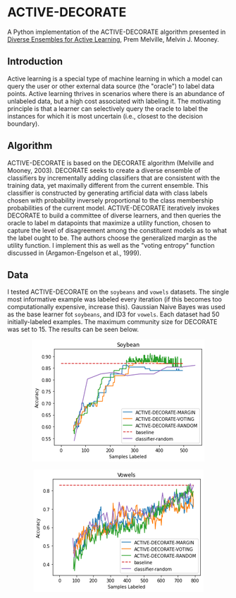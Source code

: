 # ACTIVE-DECORATE
A Python implementation of the ACTIVE-DECORATE algorithm presented in [Diverse Ensembles for Active Learning](https://arxiv.org/abs/1511.06434), Prem Melville, Melvin J. Mooney.

## Introduction
Active learning is a special type of machine learning in which a model can query the user or other external data source (the "oracle") to label data points. Active learning thrives in scenarios where there is an abundance of unlabeled data, but a high cost associated with labeling it. The motivating principle is that a learner can selectively query the oracle to label the instances for which it is most uncertain (i.e., closest to the decision boundary).

## Algorithm
ACTIVE-DECORATE is based on the DECORATE algorithm (Melville and Mooney, 2003). DECORATE seeks to create a diverse ensemble of classifiers by incrementally adding classifiers that are consistent with the training data, yet maximally different from the current ensemble. This classifier is constructed by generating artificial data with class labels chosen with probability inversely proportional to the class membership probabilities of the current model. ACTIVE-DECORATE iteratively invokes DECORATE to build a committee of diverse learners, and then queries the oracle to label m datapoints that maximize a utility function, chosen to capture the level of disagreement among the constituent models as to what the label ought to be. The authors choose the generalized margin as the utility function. I implement this as well as the "voting entropy" function discussed in (Argamon-Engelson et al., 1999).

## Data
I tested ACTIVE-DECORATE on the `soybeans` and `vowels` datasets. The single most informative example was labeled every iteration (if this becomes too computationally expensive, increase this). Gaussian Naive Bayes was used as the base learner fot `soybeans`, and ID3 for `vowels`. Each dataset had 50 initially-labeled examples. The maximum community size for DECORATE was set to 15. The results can be seen below.

<p align="center">
<img src="images/soybean.png">
</p>

<p align="center">
<img src="images/vowels.png">
</p>

